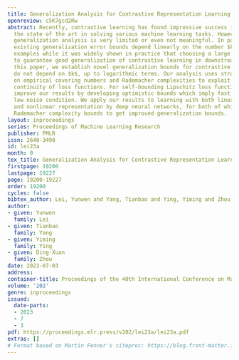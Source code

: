 ```yaml
---
title: Generalization Analysis for Contrastive Representation Learning
openreview: c5K7gcd2Rw
abstract: Recently, contrastive learning has found impressive success in advancing
  the state of the art in solving various machine learning tasks. However, the existing
  generalization analysis is very limited or even not meaningful. In particular, the
  existing generalization error bounds depend linearly on the number $k$ of negative
  examples while it was widely shown in practice that choosing a large $k$ is necessary
  to guarantee good generalization of contrastive learning in downstream tasks. In
  this paper, we establish novel generalization bounds for contrastive learning which
  do not depend on $k$, up to logarithmic terms. Our analysis uses structural results
  on empirical covering numbers and Rademacher complexities to exploit the Lipschitz
  continuity of loss functions. For self-bounding Lipschitz loss functions, we further
  improve our results by developing optimistic bounds which imply fast rates in a
  low noise condition. We apply our results to learning with both linear representation
  and nonlinear representation by deep neural networks, for both of which we derive
  Rademacher complexity bounds to get improved generalization bounds.
layout: inproceedings
series: Proceedings of Machine Learning Research
publisher: PMLR
issn: 2640-3498
id: lei23a
month: 0
tex_title: Generalization Analysis for Contrastive Representation Learning
firstpage: 19200
lastpage: 19227
page: 19200-19227
order: 19200
cycles: false
bibtex_author: Lei, Yunwen and Yang, Tianbao and Ying, Yiming and Zhou, Ding-Xuan
author:
- given: Yunwen
  family: Lei
- given: Tianbao
  family: Yang
- given: Yiming
  family: Ying
- given: Ding-Xuan
  family: Zhou
date: 2023-07-03
address: 
container-title: Proceedings of the 40th International Conference on Machine Learning
volume: '202'
genre: inproceedings
issued:
  date-parts:
  - 2023
  - 7
  - 3
pdf: https://proceedings.mlr.press/v202/lei23a/lei23a.pdf
extras: []
# Format based on Martin Fenner's citeproc: https://blog.front-matter.io/posts/citeproc-yaml-for-bibliographies/
---
```

